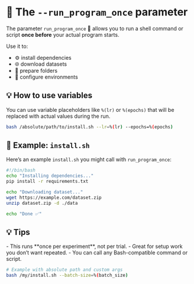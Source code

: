 # 📝 The `--run_program_once` parameter

<!-- Install programs and prepare environment before you install OmniOpt2 -->
<!-- Category: Preparations, Basics and Setup -->

The parameter `run_program_once` 🐚 allows you to run a shell command or script **once before** your actual program starts.

Use it to:
- ⚙️ install dependencies  
- 🌐 download datasets  
- 🧹 prepare folders  
- 🔧 configure environments

## 💡 How to use variables

You can use variable placeholders like `%(lr)` or `%(epochs)` that will be replaced with actual values during the run.

```bash
bash /absolute/path/to/install.sh --lr=%(lr) --epochs=%(epochs)
```

## 📁 Example: `install.sh`

Here’s an example `install.sh` you might call with `run_program_once`:

```bash
#!/bin/bash
echo "Installing dependencies..."
pip install -r requirements.txt

echo "Downloading dataset..."
wget https://example.com/dataset.zip
unzip dataset.zip -d ./data

echo "Done ✅"
```

## 💡 Tips

<div class="caveat warning">
- This runs **once per experiment**, not per trial.
- Great for setup work you don’t want repeated.
- You can call any Bash-compatible command or script.
</div>

```bash
# Example with absolute path and custom args
bash /my/install.sh --batch-size=%(batch_size)
```
